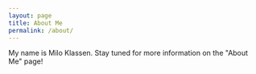 ```yaml
---
layout: page
title: About Me
permalink: /about/
---
```


My name is Milo Klassen. Stay tuned for more information on the "About Me" page!
